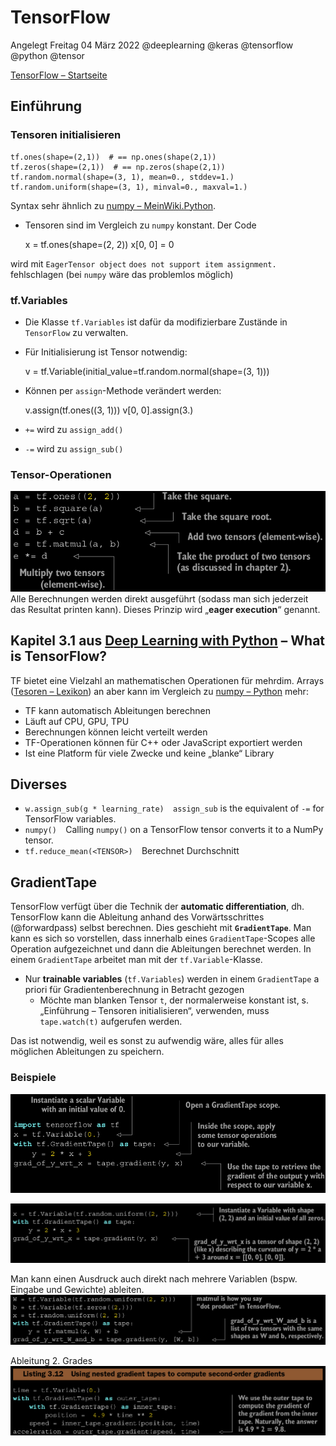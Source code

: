 # TensorFlow
Angelegt Freitag 04 März 2022
@deeplearning @keras @tensorflow @python @tensor

[TensorFlow – Startseite](https://www.youtube.com/watch?v=MvfyehKrkig)

Einführung
----------

### Tensoren initialisieren
	tf.ones(shape=(2,1))  # == np.ones(shape(2,1))
	tf.zeros(shape=(2,1))  # == np.zeros(shape(2,1))
	tf.random.normal(shape=(3, 1), mean=0., stddev=1.)
	tf.random.uniform(shape=(3, 1), minval=0., maxval=1.)

Syntax sehr ähnlich zu [numpy – MeinWiki.Python](./numpy.md).


* Tensoren sind im Vergleich zu ``numpy`` konstant. Der Code

	x = tf.ones(shape=(2, 2))
	x[0, 0] = 0

wird mit
``EagerTensor object``
``does not support item assignment.``
fehlschlagen (bei ``numpy`` wäre das problemlos möglich)

### tf.Variables

* Die Klasse ``tf.Variables`` ist dafür da modifizierbare Zustände in ``TensorFlow`` zu verwalten.
* Für Initialisierung ist Tensor notwendig:

	v = tf.Variable(initial_value=tf.random.normal(shape=(3, 1)))


* Können per ``assign``-Methode verändert werden:

	v.assign(tf.ones((3, 1)))
	v[0, 0].assign(3.)


* ``+=`` wird zu ``assign_add()``
* ``-=`` wird zu ``assign_sub()``


### Tensor-Operationen
![](./TensorFlow/pasted_image003.png)
Alle Berechnungen werden direkt ausgeführt (sodass man sich jederzeit das Resultat printen kann). Dieses Prinzip wird „**eager execution**“ genannt.


Kapitel 3.1 aus [Deep Learning with Python]() – What is TensorFlow?
-------------------------------------------------------------------
TF bietet eine Vielzahl an mathematischen Operationen für mehrdim. Arrays ([Tesoren – Lexikon]()) an aber kann im Vergleich zu [numpy – Python](./numpy.md) mehr:

* TF kann automatisch Ableitungen berechnen
* Läuft auf CPU, GPU, TPU
* Berechnungen können leicht verteilt werden
* TF-Operationen können für C++ oder JavaScript exportiert werden
* Ist eine Platform für viele Zwecke und keine „blanke“ Library


Diverses
--------

* ``w.assign_sub(g * learning_rate)  assign_sub`` is the equivalent of ``-=`` for TensorFlow variables.
* ``numpy()  ``Calling ``numpy()`` on a TensorFlow tensor converts it to a NumPy tensor.
* ``tf.reduce_mean(<TENSOR>)  ``Berechnet Durchschnitt   



GradientTape
------------
TensorFlow verfügt über die Technik der **automatic differentiation**, dh. TensorFlow kann die Ableitung anhand des Vorwärtsschrittes (@forwardpass) selbst berechnen. Dies geschieht mit **``GradientTape``**. Man kann es sich so vorstellen, dass innerhalb eines ``GradientTape``-Scopes alle Operation aufgezeichnet und dann die Ableitungen berechnet werden. In einem ``GradientTape`` arbeitet man mit der ``tf.Variable``-Klasse.


* Nur **trainable variables** (``tf.Variables``) werden in einem ``GradientTape`` a priori für Gradientenberechnung in Betracht gezogen
	* Möchte man blanken Tensor ``t``, der normalerweise konstant ist, s. „Einführung – Tensoren initialisieren“, verwenden, muss ``tape.watch(t)`` aufgerufen werden.

Das ist notwendig, weil es sonst zu aufwendig wäre, alles für alles möglichen Ableitungen zu speichern.


### Beispiele
![](./TensorFlow/pasted_image.png)

![](./TensorFlow/pasted_image001.png)
	
Man kann einen Ausdruck auch direkt nach mehrere Variablen (bspw. Eingabe und Gewichte) ableiten.
![](./TensorFlow/pasted_image002.png)
	
Ableitung 2. Grades
![](./TensorFlow/pasted_image004.png)

